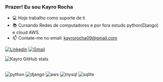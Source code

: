 ### Prazer! Eu sou Kayro Rocha

- 💻 Hoje trabalho como suporte de ti
- 📚 Cursando Redes de computadores e por fora estudo python(Django) e cloud AWS
- 📫 Contate-me no email: kayrorocha09@gmail.com


[![Linkedin](https://img.shields.io/badge/LinkedIn-0077B5?style=for-the-badge&logo=linkedin&logoColor=white)](https://www.linkedin.com/in/kayro-rocha-237636215/)
[![Gmail](https://img.shields.io/badge/Gmail-D14836?style=for-the-badge&logo=gmail&logoColor=white)](kayrorocha09@gmail.com)

![Kayro GitHub stats](https://github-readme-stats.vercel.app/api?username=Kayro-rocha&show_icons=true&theme=dracula)


<div style="display: inline_block"><br/>
    <img align="center" src="https://img.shields.io/badge/Python-3776AB?style=for-the-badge&logo=python&logoColor=white" alt="python">
    <img align="center" src="https://img.shields.io/badge/Django-092E20?style=for-the-badge&logo=django&logoColor=white" alt="django">
    <img align="center" src="https://img.shields.io/badge/Amazon_AWS-232F3E?style=for-the-badge&logo=amazon-aws&logoColor=white" alt="aws">
    <img align="center" src="https://img.shields.io/badge/MySQL-00000F?style=for-the-badge&logo=mysql&logoColor=white" alt="mysql">
    <img align="center" src="https://img.shields.io/badge/SQLite-07405E?style=for-the-badge&logo=sqlite&logoColor=white" alt="sqlite">
</div>

